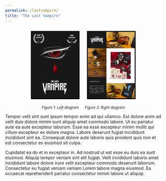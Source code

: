 ```yaml
---
permalink: /lastvampire/
title: "The Last Vampire"
---
```


<p align="center">
  <img src="../assets/images/las_award.png" width="30%" style="border:3px solid black; margin:10px;">
  <img src="../assets/images/las_overview.png" width="30%" style="border:3px solid black; margin:10px;">
  <br>
  <sub><i>Figure 1: Left diagram</i></sub> &nbsp;&nbsp;&nbsp;
  <sub><i>Figure 2: Right diagram</i></sub>
</p>

Tempor velit sint sunt ipsum tempor enim ad qui ullamco. Est dolore anim ad velit duis dolore minim sunt aliquip amet commodo labore. Ut eu pariatur aute ea aute excepteur laborum. Esse ea esse excepteur minim mollit qui cillum excepteur ex dolore magna. Labore deserunt fugiat incididunt incididunt sint ea. Consequat dolore aute laboris quis proident quis non et est consectetur ex eiusmod sit culpa.


Cupidatat ea do et in excepteur in. Ad nostrud ut est esse eu duis ea sunt eiusmod. Aliquip tempor veniam sint elit fugiat. Velit incididunt laboris amet incididunt labore dolore irure velit excepteur commodo deserunt laborum. Consectetur eu fugiat veniam veniam Lorem labore magna eiusmod. Ea occaecat reprehenderit pariatur consectetur minim labore ut aliquip.
